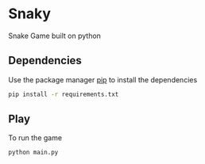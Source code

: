 # Snaky
Snake Game built on python

## Dependencies

Use the package manager [pip](https://pip.pypa.io/en/stable/) to install the dependencies
```bash
pip install -r requirements.txt
```
## Play 
To run the game
```bash
python main.py
```
